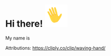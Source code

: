 # Hi there! <img src="https://raw.githubusercontent.com/oscarscfrederiksen/oscarscfrederiksen/master/Hand-Waving.gif" width="70px" style="clip: rect(0px, 0px, 100px, 0px)">

My name is

<!--
**oscarscfrederiksen/oscarscfrederiksen** is a ✨ _special_ ✨ repository because its `README.md` (this file) appears on your GitHub profile.

Here are some ideas to get you started:

- 🔭 I’m currently working on ...
- 🌱 I’m currently learning ...
- 👯 I’m looking to collaborate on ...
- 🤔 I’m looking for help with ...
- 💬 Ask me about ...
- 📫 How to reach me: ...
- 😄 Pronouns: ...
- ⚡ Fun fact: ...
-->









Attributions:
https://cliply.co/clip/waving-hand/
